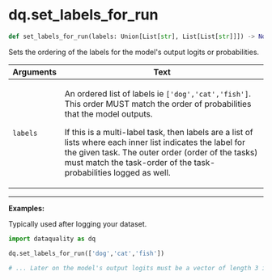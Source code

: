 # dq.set\_labels\_for\_run

```python
def set_labels_for_run(labels: Union[List[str], List[List[str]]]) -> None:
```

Sets the ordering of the labels for the model's output logits or probabilities.

| Arguments | Text                                                                                                                                                                                                                                                                                                                                                                                                       |
| --------- | ---------------------------------------------------------------------------------------------------------------------------------------------------------------------------------------------------------------------------------------------------------------------------------------------------------------------------------------------------------------------------------------------------------- |
| `labels`  | <p></p><p>An ordered list of labels ie <code>['dog','cat','fish']</code>. This order MUST match the order of probabilities that the model outputs. </p><p></p><p>If this is a multi-label task, then labels are a list of lists where each inner list indicates the label for the given task. The outer order (order of the tasks) must match the task-order of the task-probabilities logged as well.</p> |

****

**Examples:**

Typically used after logging your dataset.

```python
import dataquality as dq

dq.set_labels_for_run(['dog','cat','fish'])

# ... Later on the model's output logits must be a vector of length 3 in the above order
```
